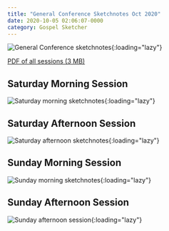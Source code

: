 ```yaml
---
title: "General Conference Sketchnotes Oct 2020"
date: 2020-10-05 02:06:07-0000
category: Gospel Sketcher
---
```


![General Conference sketchnotes](https://www.gospelsketcher.org/uploads/2020/f36f6f439c.jpg){:loading="lazy"}

[PDF of all sessions (3 MB)](https://www.gospelsketcher.org/uploads/2020/746127bbc3.pdf)

## Saturday Morning Session

![Saturday morning sketchnotes](https://www.gospelsketcher.org/uploads/2020/b9ce3c9c83.jpg){:loading="lazy"}

## Saturday Afternoon Session

![Saturday afternoon sketchnotes](https://www.gospelsketcher.org/uploads/2020/5710f6e4a1.jpg){:loading="lazy"}

## Sunday Morning Session

![Sunday morning sketchnotes](https://www.gospelsketcher.org/uploads/2020/a3e9c03257.jpg){:loading="lazy"}

## Sunday Afternoon Session

![Sunday afternoon session](https://www.gospelsketcher.org/uploads/2020/7165a01076.jpg){:loading="lazy"}